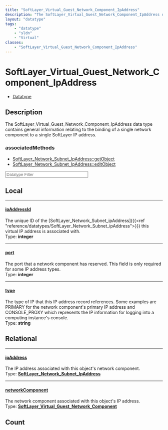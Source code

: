 ```yaml
---
title: "SoftLayer_Virtual_Guest_Network_Component_IpAddress"
description: "The SoftLayer_Virtual_Guest_Network_Component_IpAddress data type contains general information relating to the binding o... "
layout: "datatype"
tags:
    - "datatype"
    - "sldn"
    - "Virtual"
classes:
    - "SoftLayer_Virtual_Guest_Network_Component_IpAddress"
---
```


# SoftLayer_Virtual_Guest_Network_Component_IpAddress
<div id='service-datatype'>
    <ul id='sldn-reference-tabs'>
        <li id='datatype'> <a href='/reference/datatypes/SoftLayer_Virtual_Guest_Network_Component_IpAddress' >Datatype</a></li>
    </ul>
</div>

## Description 


The SoftLayer_Virtual_Guest_Network_Component_IpAddress data type contains general information relating to the binding of a single network component to a single SoftLayer IP address. 


### associatedMethods

*  [SoftLayer_Network_Subnet_IpAddress::getObject](/reference/services/SoftLayer_Network_Subnet_IpAddress/getObject )
*  [SoftLayer_Network_Subnet_IpAddress::editObject](/reference/services/SoftLayer_Network_Subnet_IpAddress/editObject )





<!-- Filer BEGIN -->
<div class="view-filters">
        <div class="clearfix">
            <div class="search-input-box">
                <input placeholder="Datatype Filter" onkeyup="titleSearch(inputId='prop-input', divId='properties', elementClass='prop-row')" 
                    type="text" id="prop-input" value="" size="30" maxlength="128" class="form-text">
            </div>
        </div>
</div>
<!-- Filer END -->

<div id="properties" class="content">
<div id="localProperties" class="prop-content" >

## Local
<div class="prop-row">

-----
[ipAddressId]: #ipaddressid
#### [ipAddressId]
The unique ID of the [SoftLayer_Network_Subnet_ipAddress]({{<ref "reference/datatypes/SoftLayer_Network_Subnet_ipAddress">}}) this virtual IP address is associated with.   
<span class="type-label">Type: </span>**integer**  



</div>
<div class="prop-row">

-----
[port]: #port
#### [port]
The port that a network component has reserved.  This field is only required for some IP address types.   
<span class="type-label">Type: </span>**integer**  



</div>
<div class="prop-row">

-----
[type]: #type
#### [type]
The type of IP that this IP address record references.  Some examples are PRIMARY for the network component's primary IP address and CONSOLE_PROXY which represents the IP information for logging into a computing instance's console.   
<span class="type-label">Type: </span>**string**  



</div>
</div>
<!-- LOCAL PROPERTY END -->

<div id="relationalProperties"  class="prop-content" >

## Relational
<div class="prop-row">

-----
[ipAddress]: #ipaddress
#### [ipAddress]
The IP address associated with this object's network component.  
<span class="type-label">Type: </span>**<a href='/reference/datatypes/SoftLayer_Network_Subnet_IpAddress'>SoftLayer_Network_Subnet_IpAddress </a>**  



</div>
<div class="prop-row">

-----
[networkComponent]: #networkcomponent
#### [networkComponent]
The network component associated with this object's IP address.  
<span class="type-label">Type: </span>**<a href='/reference/datatypes/SoftLayer_Virtual_Guest_Network_Component'>SoftLayer_Virtual_Guest_Network_Component </a>**  



</div>

## Count
</div>


